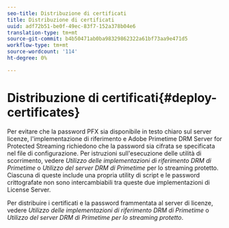 ```yaml
---
seo-title: Distribuzione di certificati
title: Distribuzione di certificati
uuid: adf72b51-be0f-49ec-83f7-152a378b04e6
translation-type: tm+mt
source-git-commit: b4b50471ab0ba98329862322a61bf73aa9e471d5
workflow-type: tm+mt
source-wordcount: '114'
ht-degree: 0%

---
```



# Distribuzione di certificati{#deploy-certificates}

Per evitare che la password PFX sia disponibile in testo chiaro sul server licenze, l&#39;implementazione di riferimento e  Adobe Primetime DRM Server for Protected Streaming richiedono che la password sia cifrata se specificata nel file di configurazione. Per istruzioni sull&#39;esecuzione delle utilità di scorrimento, vedere *Utilizzo delle implementazioni di riferimento DRM di Primetime* o *Utilizzo del server DRM di Primetime* per lo streaming protetto. Ciascuna di queste include una propria utility di script e le password crittografate non sono intercambiabili tra queste due implementazioni di License Server.

Per distribuire i certificati e la password frammentata al server di licenze, vedere *Utilizzo delle implementazioni di riferimento DRM di Primetime* o *Utilizzo del server DRM di Primetime per lo streaming protetto*.
